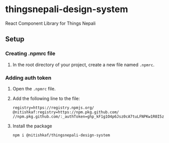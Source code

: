 # thingsnepali-design-system
React Component Library for Things Nepali


## Setup

### Creating .npmrc file

1. In the root directory of your project, create a new file named `.npmrc`.

### Adding auth token

1. Open the `.npmrc` file.
2. Add the following line to the file:

    ```
    registry=https://registry.npmjs.org/
    @nitishkaf:registry=https://npm.pkg.github.com/
    //npm.pkg.github.com/:_authToken=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
    ```
3. Install the package
   ```
   npm i @nitishkaf/thingsnepali-design-system
   ```
